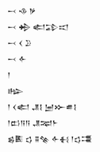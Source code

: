<div class='block'>
<div class='line'>𒁁 𒈾 𒃻</div>
<div class='line'>𒁁 𒄈 𒅗𒁉𒀊</div>
<div class='line'>𒁁 𒌋 𒊒</div>
<div class='line'>𒁁 𒅆</div>
<div class='line'>𒁹</div>
<div class='line'>𒈗</div>
<div class='line'>𒁹 𒌋𒅗 𒂗𒋙 𒅁𒁍𒌑𒋙</div>
<div class='line'>𒁹𒆗𒀀𒀀 𒂗𒉈𒈨</div>
<div class='line'>𒌗𒍩 𒌓 𒐉𒆚 𒅆𒈬 𒁹𒌓𒃮</div>
</div>